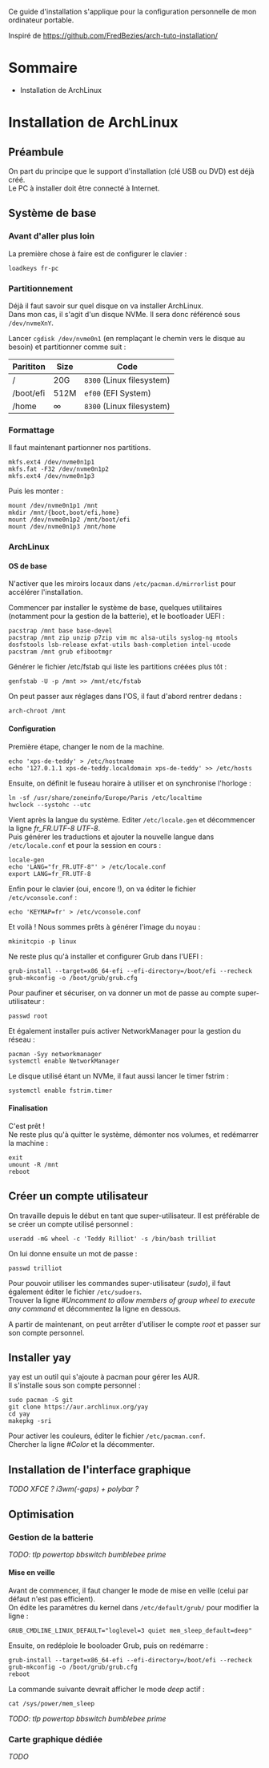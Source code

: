 Ce guide d'installation s'applique pour la configuration personnelle de mon ordinateur portable.

Inspiré de https://github.com/FredBezies/arch-tuto-installation/

# Sommaire

- Installation de ArchLinux

# Installation de ArchLinux

## Préambule

On part du principe que le support d'installation (clé USB ou DVD) est déjà créé.  
Le PC à installer doit être connecté à Internet.

## Système de base

### Avant d'aller plus loin

La première chose à faire est de configurer le clavier :

```
loadkeys fr-pc
```

### Partitionnement 

Déjà il faut savoir sur quel disque on va installer ArchLinux.  
Dans mon cas, il s'agit d'un disque NVMe. Il sera donc référencé sous `/dev/nvmeXnY`.

Lancer `cgdisk /dev/nvme0n1` (en remplaçant le chemin vers le disque au besoin) et partitionner comme suit :

| Parititon | Size | Code |
| --------- | ---- | ---- |
| / | 20G | `8300` (Linux filesystem) |
| /boot/efi | 512M | `ef00` (EFI System) |
| /home | ∞ | `8300` (Linux filesystem) |

### Formattage

Il faut maintenant partionner nos partitions.

```
mkfs.ext4 /dev/nvme0n1p1
mkfs.fat -F32 /dev/nvme0n1p2
mkfs.ext4 /dev/nvme0n1p3
```

Puis les monter :

```
mount /dev/nvme0n1p1 /mnt
mkdir /mnt/{boot,boot/efi,home}
mount /dev/nvme0n1p2 /mnt/boot/efi
mount /dev/nvme0n1p3 /mnt/home
```

### ArchLinux

#### OS de base

N'activer que les miroirs locaux dans `/etc/pacman.d/mirrorlist` pour accélérer l'installation.

Commencer par installer le système de base, quelques utilitaires (notamment pour la gestion de la batterie), et le bootloader UEFI :

```
pacstrap /mnt base base-devel
pacstrap /mnt zip unzip p7zip vim mc alsa-utils syslog-ng mtools dosfstools lsb-release exfat-utils bash-completion intel-ucode
pacstram /mnt grub efibootmgr
```

Générer le fichier /etc/fstab qui liste les partitions créées plus tôt :

```
genfstab -U -p /mnt >> /mnt/etc/fstab
```

On peut passer aux réglages dans l'OS, il faut d'abord rentrer dedans :

``` 
arch-chroot /mnt
```

#### Configuration

Première étape, changer le nom de la machine.

```
echo 'xps-de-teddy' > /etc/hostname
echo '127.0.1.1 xps-de-teddy.localdomain xps-de-teddy' >> /etc/hosts
```

Ensuite, on définit le fuseau horaire à utiliser et on synchronise l'horloge :

```
ln -sf /usr/share/zoneinfo/Europe/Paris /etc/localtime
hwclock --systohc --utc
```

Vient après la langue du système. Editer `/etc/locale.gen` et décommencer la ligne *fr_FR.UTF-8 UTF-8*.  
Puis générer les traductions et ajouter la nouvelle langue dans `/etc/locale.conf` et pour la session en cours :

```
locale-gen
echo 'LANG="fr_FR.UTF-8"' > /etc/locale.conf
export LANG=fr_FR.UTF-8
```

Enfin pour le clavier (oui, encore !), on va éditer le fichier `/etc/vconsole.conf` :

```
echo 'KEYMAP=fr' > /etc/vconsole.conf
```

Et voilà ! Nous sommes prêts à générer l'image du noyau :

```
mkinitcpio -p linux
```

Ne reste plus qu'à installer et configurer Grub dans l'UEFI :

```
grub-install --target=x86_64-efi --efi-directory=/boot/efi --recheck
grub-mkconfig -o /boot/grub/grub.cfg
```

Pour paufiner et sécuriser, on va donner un mot de passe au compte super-utilisateur :

```
passwd root
```

Et également installer puis activer NetworkManager pour la gestion du réseau :

```
pacman -Syy networkmanager
systemctl enable NetworkManager
```

Le disque utilisé étant un NVMe, il faut aussi lancer le timer fstrim :

```
systemctl enable fstrim.timer
```

#### Finalisation

C'est prêt !  
Ne reste plus qu'à quitter le système, démonter nos volumes, et redémarrer la machine :

```
exit
umount -R /mnt
reboot
```

## Créer un compte utilisateur

On travaille depuis le début en tant que super-utilisateur. Il est préférable de se créer un compte utilisé personnel :

```
useradd -mG wheel -c 'Teddy Rilliot' -s /bin/bash trilliot
```

On lui donne ensuite un mot de passe :

```
passwd trilliot
```

Pour pouvoir utiliser les commandes super-utilisateur (_sudo_), il faut également éditer le fichier `/etc/sudoers`.  
Trouver la ligne _#Uncomment to allow members of group wheel to execute any command_ et décommentez la ligne en dessous.

A partir de maintenant, on peut arrêter d'utiliser le compte _root_ et passer sur son compte personnel.

## Installer yay

yay est un outil qui s'ajoute à pacman pour gérer les AUR.  
Il s'installe sous son compte personnel :

```
sudo pacman -S git
git clone https://aur.archlinux.org/yay
cd yay
makepkg -sri
```

Pour activer les couleurs, éditer le fichier `/etc/pacman.conf`.  
Chercher la ligne *#Color* et la décommenter.


## Installation de l'interface graphique

*TODO*
*XFCE ?*
*i3wm(-gaps) + polybar ?*

## Optimisation

### Gestion de la batterie

*TODO: tlp powertop bbswitch bumblebee prime*

#### Mise en veille

Avant de commencer, il faut changer le mode de mise en veille (celui par défaut n'est pas efficient).  
On édite les paramètres du kernel dans `/etc/default/grub/` pour modifier la ligne :

```
GRUB_CMDLINE_LINUX_DEFAULT="loglevel=3 quiet mem_sleep_default=deep"
```

Ensuite, on redéploie le booloader Grub, puis on redémarre :

```
grub-install --target=x86_64-efi --efi-directory=/boot/efi --recheck
grub-mkconfig -o /boot/grub/grub.cfg
reboot
```

La commande suivante devrait afficher le mode *deep* actif :

```
cat /sys/power/mem_sleep
```

*TODO: tlp powertop bbswitch bumblebee prime*

### Carte graphique dédiée

*TODO*
